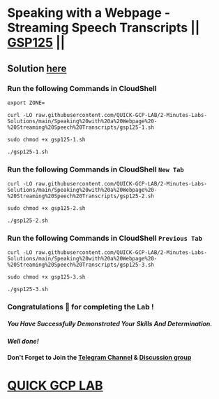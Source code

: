 # Speaking with a Webpage - Streaming Speech Transcripts || [GSP125](https://www.cloudskillsboost.google/focuses/676?parent=catalog) ||

## Solution [here](https://youtu.be/GAmFSpgiV-o)

### Run the following Commands in CloudShell

```
export ZONE=
```
```
curl -LO raw.githubusercontent.com/QUICK-GCP-LAB/2-Minutes-Labs-Solutions/main/Speaking%20with%20a%20Webpage%20-%20Streaming%20Speech%20Transcripts/gsp125-1.sh

sudo chmod +x gsp125-1.sh

./gsp125-1.sh
```

### Run the following Commands in CloudShell `New Tab`

```
curl -LO raw.githubusercontent.com/QUICK-GCP-LAB/2-Minutes-Labs-Solutions/main/Speaking%20with%20a%20Webpage%20-%20Streaming%20Speech%20Transcripts/gsp125-2.sh

sudo chmod +x gsp125-2.sh

./gsp125-2.sh
```

### Run the following Commands in CloudShell `Previous Tab`

```
curl -LO raw.githubusercontent.com/QUICK-GCP-LAB/2-Minutes-Labs-Solutions/main/Speaking%20with%20a%20Webpage%20-%20Streaming%20Speech%20Transcripts/gsp125-3.sh

sudo chmod +x gsp125-3.sh

./gsp125-3.sh
```

### Congratulations 🎉 for completing the Lab !

##### *You Have Successfully Demonstrated Your Skills And Determination.*

#### *Well done!*

#### Don't Forget to Join the [Telegram Channel](https://t.me/quickgcplab) & [Discussion group](https://t.me/quickgcplabchats)

# [QUICK GCP LAB](https://www.youtube.com/@quickgcplab)

